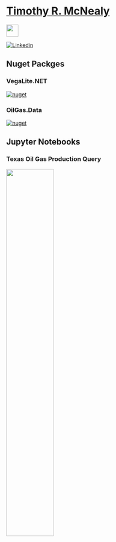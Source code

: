 # [Timothy R. McNealy](https://trmcnealy.github.io)
<a href="www.linkedin.com/in/timothyrmcnealy"><img src="https://content.linkedin.com/content/dam/me/business/en-us/amp/brand-site/v2/bg/LI-Bug.svg.original.svg" width="32" height="32"></a>

[![Linkedin](https://mybinder.org/badge_logo.svg)](https://mybinder.org/v2/gh/trmcnealy/JupyterNotebooks/e5b8cb36f63d1b3153ec1f60988f1992e910c11e?urlpath=lab)


## Nuget Packges

### VegaLite.NET
[![nuget](https://img.shields.io/nuget/v/VegaLite.NET.svg?style=flat-square)](https://www.nuget.org/packages/VegaLite.NET)

### OilGas.Data
[![nuget](https://img.shields.io/nuget/v/OilGas.Data.svg?style=flat-square)](https://www.nuget.org/packages/OilGas.Data)

## Jupyter Notebooks

### Texas Oil Gas Production Query
<a href="https://mybinder.org/v2/gh/trmcnealy/trmcnealy.github.io/master?filepath=Notebooks%2FTexasOilGasProduction.ipynb">
	<img src="https://github.com/trmcnealy/JupyterNotebooks/blob/master/Notebooks/TexasOilGasProduction-Preview.png?raw=true" width="50%" height="50%">
</a>